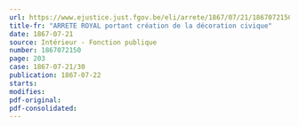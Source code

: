```yaml
---
url: https://www.ejustice.just.fgov.be/eli/arrete/1867/07/21/1867072150/justel
title-fr: "ARRETE ROYAL portant création de la décoration civique"
date: 1867-07-21
source: Intérieur - Fonction publique
number: 1867072150
page: 203
case: 1867-07-21/30
publication: 1867-07-22
starts:
modifies:
pdf-original:
pdf-consolidated:
---
```


